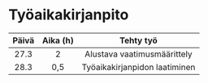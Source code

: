 # Työaikakirjanpito

| Päivä     | Aika (h) | Tehty työ     |
| :---:     |    :----:   |          :---: |
| 27.3     | 2     | Alustava vaatimusmäärittely   |
| 28.3   | 0,5       | Työaikakirjanpidon laatiminen     |
